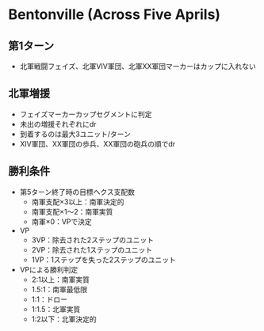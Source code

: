 # Bentonville (Across Five Aprils)

## 第1ターン
- 北軍戦闘フェイズ、北軍VIV軍団、北軍XX軍団マーカーはカップに入れない

## 北軍増援
- フェイズマーカーカップセグメントに判定
- 未出の増援それぞれにdr
- 到着するのは最大3ユニット/ターン
- XIV軍団、XX軍団の歩兵、XX軍団の砲兵の順でdr

## 勝利条件
- 第5ターン終了時の目標ヘクス支配数
  - 南軍支配×3以上：南軍決定的
  - 南軍支配×1～2：南軍実質
  - 南軍×0：VPで決定
- VP
  - 3VP：除去された2ステップのユニット
  - 2VP：除去された1ステップのユニット
  - 1VP：1ステップを失った2ステップのユニット
- VPによる勝利判定
  - 2:1以上：南軍実質
  - 1.5:1：南軍最低限
  - 1:1：ドロー
  - 1:1.5：北軍実質
  - 1:2以下：北軍決定的

